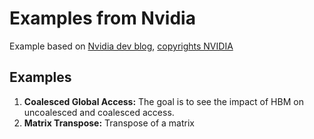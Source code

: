 # Examples from Nvidia

Example based on [Nvidia dev blog](https://github.com/NVIDIA-developer-blog/code-samples/tree/master/series/cuda-cpp/coalescing-global), [copyrights NVIDIA](./license.txt)

## Examples

1. **Coalesced Global Access:** The goal is to see the impact of HBM on uncoalesced and coalesced access.
2. **Matrix Transpose:** Transpose of a matrix
